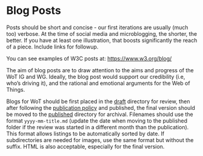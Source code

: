 # Blog Posts
Posts should be short and concise - our first iterations are usually (much too) verbose.
At the time of social media and microblogging, the shorter, the better.
If you have at least one illustration, that boosts significantly the reach of a piece.
Include links for followup.

You can see examples of W3C posts at:
https://www.w3.org/blog/

The aim of blog posts are to draw attention to the aims and progress of the WoT IG and WG.
Ideally, the blog post would support our credibility (i.e, who’s driving it), 
and the rational and emotional arguments for the Web of Things.

Blogs for WoT should be first placed in the [draft](draft) directory for review,
then after following the 
[publication policy](https://www.w3.org/WoT/IG/wiki/Marketing_WebConf#Policies_and_Publication_Procedures) 
and published, the final version should be 
moved to the [published](published) directory for archival.  Filenames should use
the format `yyyy-mm-title.md` (update the date when moving to the published folder
if the review was started in a different month than the publication).  This format
allows listings to be automatically sorted by date.  If subdirectories are needed
for images, use the same format but without the suffix.  HTML is also acceptable,
especially for the final version.

